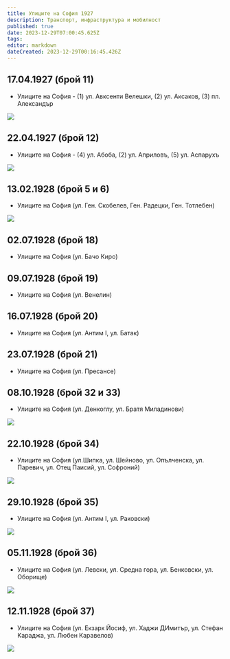 ```yaml
---
title: Улиците на София 1927
description: Транспорт, инфраструктура и мобилност
published: true
date: 2023-12-29T07:00:45.625Z
tags: 
editor: markdown
dateCreated: 2023-12-29T00:16:45.426Z
---
```



## 17.04.1927 (брой 11)
- Улиците на София - (1) ул. Авксенти Велешки, (2) ул. Аксаков, (3) пл. Александър


<img src="https://drive.google.com/uc?id=13XTAd8HBP8865KfnFGea_r-vg_fD7O7b">

## 22.04.1927 (брой 12)
- Улиците на София - (4) ул. Абоба, (2) ул. Априловъ, (5) ул. Аспарухъ

<img src="https://drive.google.com/uc?id=1DG2ibYrYq1irWUMWAEc_j4MLOEQ1_Fig">



## 13.02.1928 (брой 5 и 6)
- Улиците на София (ул. Ген. Скобелев, Ген. Радецки, Ген. Тотлебен)


<img src="https://drive.google.com/uc?id=16zLZAPYyMNEA9A-3o0K5s-Fd9H0fEQbp">


## 02.07.1928 (брой 18)
- Улиците на София (ул. Бачо Киро)


## 09.07.1928 (брой 19)
- Улиците на София (ул. Венелин)


## 16.07.1928 (брой 20)
- Улиците на София (ул. Антим I, ул. Батак)

## 23.07.1928 (брой 21)
- Улиците на София (ул. Пресансе)

## 08.10.1928 (брой 32 и 33)
- Улиците на София (ул. Денкоглу, ул. Братя Миладинови)

<img src="https://drive.google.com/uc?id=1EFubgjqiRTE__yNZVKy66wmvE0D_ktjR">


## 22.10.1928 (брой 34)
- Улиците на София (ул.Шипка, ул. Шейново, ул. Опълченска, ул. Паревич, ул. Отец Паисий, ул. Софроний)

<img src="https://drive.google.com/uc?id=1EFubgjqiRTE__yNZVKy66wmvE0D_ktjR">

## 29.10.1928 (брой 35)
- Улиците на София (ул. Антим I, ул. Раковски)

<img src="https://drive.google.com/uc?id=1Ulym0eWrVLZGN0NgRieqXkvhiBEKfPWG">

## 05.11.1928 (брой 36)
- Улиците на София (ул. Левски, ул. Средна гора, ул. Бенковски, ул. Оборище)

<img src="https://drive.google.com/uc?id=1rD37OoItVd573SwOyqQgE2-qRYBoj4s-">

## 12.11.1928 (брой 37)
- Улиците на София (ул. Екзарх Йосиф, ул. Хаджи ДИмитър, ул. Стефан Караджа, ул. Любен Каравелов)

<img src="https://drive.google.com/uc?id=1DzBo4u7NqdLufzd1W-KmSwW1Waop9ste">






